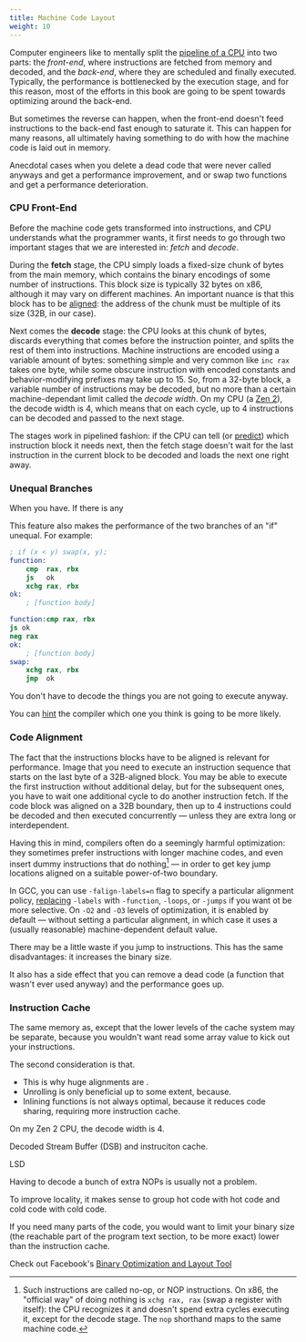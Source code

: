 ```yaml
---
title: Machine Code Layout
weight: 10
---
```


Computer engineers like to mentally split the [pipeline of a CPU](/hpc/pipelining) into two parts: the *front-end*, where instructions are fetched from memory and decoded, and the *back-end*, where they are scheduled and finally executed. Typically, the performance is bottlenecked by the execution stage, and for this reason, most of the efforts in this book are going to be spent towards optimizing around the back-end.

But sometimes the reverse can happen, when the front-end doesn't feed instructions to the back-end fast enough to saturate it. This can happen for many reasons, all ultimately having something to do with how the machine code is laid out in memory.

Anecdotal cases when you delete a dead code that were never called anyways and get a performance improvement, and or swap two functions and get a performance deterioration.

### CPU Front-End

Before the machine code gets transformed into instructions, and CPU understands what the programmer wants, it first needs to go through two important stages that we are interested in: *fetch* and *decode*.

During the **fetch** stage, the CPU simply loads a fixed-size chunk of bytes from the main memory, which contains the binary encodings of some number of instructions. This block size is typically 32 bytes on x86, although it may vary on different machines. An important nuance is that this block has to be [aligned](/hpc/cpu-cache/cache-lines): the address of the chunk must be multiple of its size (32B, in our case).

Next comes the **decode** stage: the CPU looks at this chunk of bytes, discards everything that comes before the instruction pointer, and splits the rest of them into instructions. Machine instructions are encoded using a variable amount of bytes: something simple and very common like `inc rax` takes one byte, while some obscure instruction with encoded constants and behavior-modifying prefixes may take up to 15. So, from a 32-byte block, a variable number of instructions may be decoded, but no more than a certain machine-dependant limit called the *decode width*. On my CPU (a [Zen 2](https://en.wikichip.org/wiki/amd/microarchitectures/zen_2)), the decode width is 4, which means that on each cycle, up to 4 instructions can be decoded and passed to the next stage.

The stages work in pipelined fashion: if the CPU can tell (or [predict](/hpc/pipelining/branching/)) which instruction block it needs next, then the fetch stage doesn't wait for the last instruction in the current block to be decoded and loads the next one right away.

### Unequal Branches

When you have. If there is any

This feature also makes the performance of the two branches of an "if" unequal. For example:

```nasm
; if (x < y) swap(x, y);
function:
    cmp  rax, rbx
    js   ok
    xchg rax, rbx
ok:
    ; [function body]
```

```nasm
function:cmp rax, rbx
js ok
neg rax
ok:
    ; [function body]
swap:
    xchg rax, rbx
    jmp  ok
```

You don't have to decode the things you are not going to execute anyway.

You can [hint](/hpc/compilation/situational) the compiler which one you think is going to be more likely.

### Code Alignment

The fact that the instructions blocks have to be aligned is relevant for performance. Image that you need to execute an instruction sequence that starts on the last byte of a 32B-aligned block. You may be able to execute the first instruction without additional delay, but for the subsequent ones, you have to wait one additional cycle to do another instruction fetch. If the code block was aligned on a 32B boundary, then up to 4 instructions could be decoded and then executed concurrently — unless they are extra long or interdependent.

Having this in mind, compilers often do a seemingly harmful optimization: they sometimes prefer instructions with longer machine codes, and even insert dummy instructions that do nothing[^nop] — in order to get key jump locations aligned on a suitable power-of-two boundary.

[^nop]: Such instructions are called no-op, or NOP instructions. On x86, the "official way" of doing nothing is `xchg rax, rax` (swap a register with itself): the CPU recognizes it and doesn't spend extra cycles executing it, except for the decode stage. The `nop` shorthand maps to the same machine code.

In GCC, you can use `-falign-labels=n` flag to specify a particular alignment policy, [replacing](https://gcc.gnu.org/onlinedocs/gcc/Optimize-Options.html) `-labels` with `-function`, `-loops`, or `-jumps` if you want ot be more selective. On `-O2` and `-O3` levels of optimization, it is enabled by default — without setting a particular alignment, in which case it uses a (usually reasonable) machine-dependent default value.

There may be a little waste if you jump to instructions.
This has the same disadvantages: it increases the binary size.

It also has a side effect that you can remove a dead code (a function that wasn't ever used anyway) and the performance goes up.

### Instruction Cache

The same memory as, except that the lower levels of the cache system may be separate, because you wouldn't want read some array value to kick out your instructions.

The second consideration is that.

- This is why huge alignments are .
- Unrolling is only beneficial up to some extent, because.
- Inlining functions is not always optimal, because it reduces code sharing, requiring more instruction cache.

On my Zen 2 CPU, the decode width is 4. 

Decoded Stream Buffer (DSB) and instruciton cache.

LSD

Having to decode a bunch of extra NOPs is usually not a problem.

To improve locality, it makes sense to group hot code with hot code and cold code with cold code.

If you need many parts of the code, you would want to limit your binary size (the reachable part of the program text section, to be more exact) lower than the instruction cache.

Check out Facebook's [Binary Optimization and Layout Tool](https://engineering.fb.com/2018/06/19/data-infrastructure/accelerate-large-scale-applications-with-bolt/)
